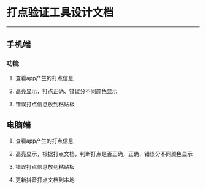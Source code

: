 # 打点验证工具设计文档
---

## 手机端

### 功能

1. 查看app产生的打点信息

2. 高亮显示，打点正确、错误分不同颜色显示

3. 错误打点信息放到粘贴板

## 电脑端

1. 查看app产生的打点信息

2. 高亮显示，根据打点文档，判断打点是否正确，正确、错误分不同颜色显示

3. 错误打点信息放到粘贴板

4. 更新抖音打点文档到本地
